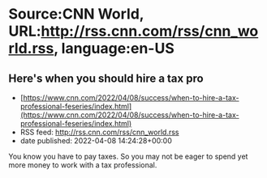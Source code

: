 # Source:CNN World, URL:http://rss.cnn.com/rss/cnn_world.rss, language:en-US

## Here's when you should hire a tax pro
 - [https://www.cnn.com/2022/04/08/success/when-to-hire-a-tax-professional-feseries/index.html](https://www.cnn.com/2022/04/08/success/when-to-hire-a-tax-professional-feseries/index.html)
 - RSS feed: http://rss.cnn.com/rss/cnn_world.rss
 - date published: 2022-04-08 14:24:28+00:00

You know you have to pay taxes. So you may not be eager to spend yet more money to work with a tax professional.

